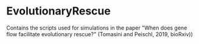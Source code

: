 # EvolutionaryRescue
Contains the scripts used for simulations in the paper "When does gene flow facilitate evolutionary rescue?" (Tomasini and Peischl, 2019, bioRxiv))
